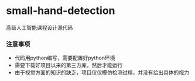 # small-hand-detection
高级人工智能课程设计源代码



### 注意事项
- 代码用python编写，需要配置好python环境
- 需要下载好项目以来的第三方库，然后才能运行
- 由于视觉方面的知识的缺乏，项目仅仅模仿检测过程，并没有给出具体的视力








